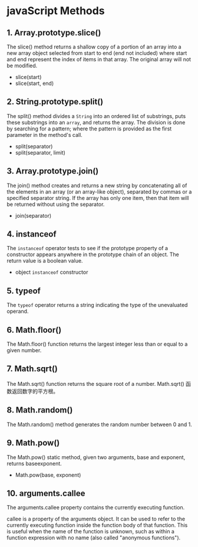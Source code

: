 # javaScript Methods
## 1. Array.prototype.slice()
The slice() method returns a shallow copy of a portion of an array into a new array object selected from start to end (end not included) where start and end represent the index of items in that array. The original array will not be modified.

* slice(start)
* slice(start, end)

## 2. String.prototype.split()
The split() method divides a `String` into an ordered list of substrings, puts these substrings into an `array`, and returns the array. The division is done by searching for a pattern; where the pattern is provided as the first parameter in the method's call.

* split(separator)
* split(separator, limit)

## 3. Array.prototype.join()
The join() method creates and returns a new string by concatenating all of the elements in an array (or an array-like object), separated by commas or a specified separator string. If the array has only one item, then that item will be returned without using the separator.

* join(separator)

## 4. instanceof
The `instanceof` operator tests to see if the prototype property of a constructor appears anywhere in the prototype chain of an object. The return value is a boolean value.

* object `instanceof` constructor

## 5. typeof
The `typeof` operator returns a string indicating the type of the unevaluated operand.

## 6. Math.floor()
The Math.floor() function returns the largest integer less than or equal to a given number.

## 7. Math.sqrt()
The Math.sqrt() function returns the square root of a number. Math.sqrt() 函数返回数字的平方根。

## 8. Math.random()
The Math.random() method generates the random number between 0 and 1.

## 9. Math.pow()
The Math.pow() static method, given two arguments, base and exponent, returns baseexponent.
* Math.pow(base, exponent)

## 10. arguments.callee
The arguments.callee property contains the currently executing function.

callee is a property of the arguments object. It can be used to refer to the currently executing function inside the function body of that function. This is useful when the name of the function is unknown, such as within a function expression with no name (also called "anonymous functions").